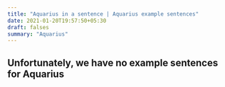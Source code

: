 ```yaml
---
title: "Aquarius in a sentence | Aquarius example sentences"
date: 2021-01-20T19:57:50+05:30
draft: falses
summary: "Aquarius"
---
```

## Unfortunately, we have no example sentences for Aquarius                 
